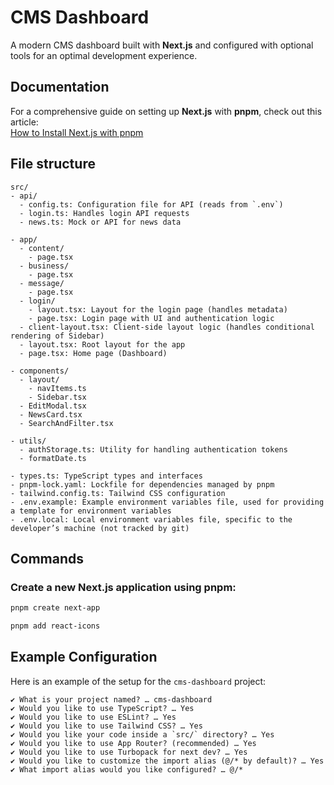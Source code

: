 # CMS Dashboard

A modern CMS dashboard built with **Next.js** and configured with optional tools for an optimal development experience.

## Documentation

For a comprehensive guide on setting up **Next.js** with **pnpm**, check out this article:  
[How to Install Next.js with pnpm](https://medium.com/frontendweb/how-to-install-nextjs-with-pnpm-a958f1b3e9ad)


## File structure

```
src/
- api/
  - config.ts: Configuration file for API (reads from `.env`)
  - login.ts: Handles login API requests
  - news.ts: Mock or API for news data

- app/
  - content/
    - page.tsx
  - business/
    - page.tsx
  - message/
    - page.tsx
  - login/
    - layout.tsx: Layout for the login page (handles metadata)
    - page.tsx: Login page with UI and authentication logic
  - client-layout.tsx: Client-side layout logic (handles conditional rendering of Sidebar)
  - layout.tsx: Root layout for the app
  - page.tsx: Home page (Dashboard)

- components/
  - layout/
    - navItems.ts
    - Sidebar.tsx
  - EditModal.tsx
  - NewsCard.tsx
  - SearchAndFilter.tsx

- utils/
  - authStorage.ts: Utility for handling authentication tokens
  - formatDate.ts

- types.ts: TypeScript types and interfaces
- pnpm-lock.yaml: Lockfile for dependencies managed by pnpm
- tailwind.config.ts: Tailwind CSS configuration
- .env.example: Example environment variables file, used for providing a template for environment variables
- .env.local: Local environment variables file, specific to the developer’s machine (not tracked by git)
```


## Commands

### Create a new Next.js application using pnpm:
```bash
pnpm create next-app

pnpm add react-icons
```

## Example Configuration

Here is an example of the setup for the `cms-dashboard` project:

```plaintext
✔ What is your project named? … cms-dashboard
✔ Would you like to use TypeScript? … Yes
✔ Would you like to use ESLint? … Yes
✔ Would you like to use Tailwind CSS? … Yes
✔ Would you like your code inside a `src/` directory? … Yes
✔ Would you like to use App Router? (recommended) … Yes
✔ Would you like to use Turbopack for next dev? … Yes
✔ Would you like to customize the import alias (@/* by default)? … Yes
✔ What import alias would you like configured? … @/*
```
